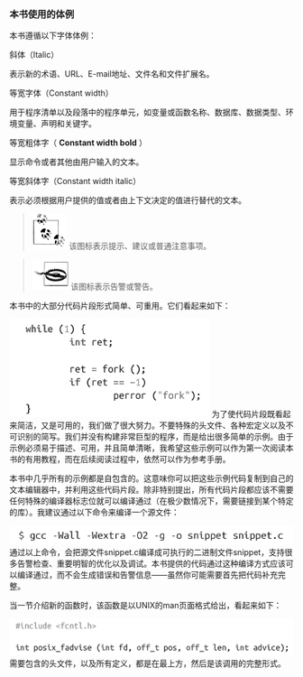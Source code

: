 ### 本书使用的体例

本书遵循以下字体体例：

斜体（Italic）

表示新的术语、URL、E-mail地址、文件名和文件扩展名。

等宽字体（Constant width）

用于程序清单以及段落中的程序单元，如变量或函数名称、数据库、数据类型、环境变量、声明和关键字。

等宽粗体字（ **Constant width bold** ）

显示命令或者其他由用户输入的文本。

等宽斜体字（Constant width italic）

表示必须根据用户提供的值或者由上下文决定的值进行替代的文本。

> <img class="my_markdown" src="./images/1.png" style="width:62px;  height: 63px; "/> 该图标表示提示、建议或普通注意事项。

> <img class="my_markdown" src="./images/2.png" style="width:69px;  height: 54px; "/>该图标表示告警或警告。

本书中的大部分代码片段形式简单、可重用。它们看起来如下：



![3.png](./images/3.png)
为了使代码片段既看起来简洁，又是可用的，我们做了很大努力。不要特殊的头文件、各种宏定义以及不可识别的简写。我们并没有构建非常巨型的程序，而是给出很多简单的示例。由于示例必须易于描述、可用，并且简单清晰，我希望这些示例可以作为第一次阅读本书的有用教程，而在后续阅读过程中，依然可以作为参考手册。

本书中几乎所有的示例都是自包含的。这意味你可以把这些示例代码复制到自己的文本编辑器中，并利用这些代码片段。除非特别提出，所有代码片段都应该不需要任何特殊的编译器标志位就可以编译通过（在极少数情况下，需要链接到某个特定的库）。我建议通过以下命令来编译一个源文件：



![4.png](./images/4.png)
通过以上命令，会把源文件snippet.c编译成可执行的二进制文件snippet，支持很多告警检查、重要明智的优化以及调试。本书提供的代码通过这种编译方式应该可以编译通过，而不会生成错误和告警信息——虽然你可能需要首先把代码补充完整。

当一节介绍新的函数时，该函数是以UNIX的man页面格式给出，看起来如下：



![5.png](./images/5.png)
需要包含的头文件，以及所有定义，都是在最上方，然后是该调用的完整形式。


